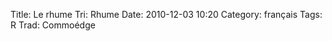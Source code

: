 Title: Le rhume
 Tri: Rhume
 Date: 2010-12-03 10:20
 Category: français
 Tags: R
 Trad: Commoédge
 
